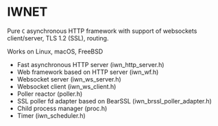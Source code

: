 # IWNET

Pure `C` asynchronous HTTP framework with support of websockets client/server, TLS 1.2 (SSL), routing.

Works on Linux, macOS, FreeBSD

* Fast asynchronous HTTP server (iwn_http_server.h)
* Web framework based on HTTP server (iwn_wf.h)   
* Websocket server (iwn_ws_server.h)
* Websocket client (iwn_ws_client.h)
* Poller reactor (poller.h)
* SSL poller fd adapter based on BearSSL (iwn_brssl_poller_adapter.h)
* Child process manager (proc.h)
* Timer (iwn_scheduler.h)
